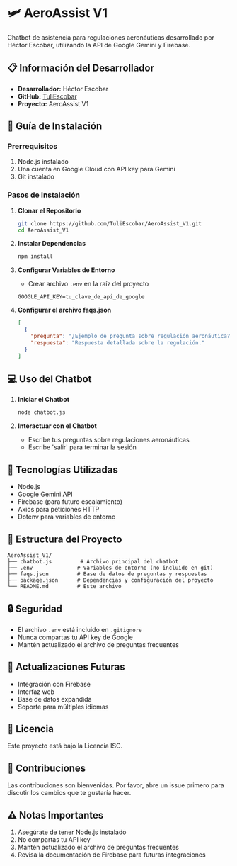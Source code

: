 # 🛩️ AeroAssist V1

Chatbot de asistencia para regulaciones aeronáuticas desarrollado por Héctor Escobar, utilizando la API de Google Gemini y Firebase.

## 📋 Información del Desarrollador
- **Desarrollador:** Héctor Escobar
- **GitHub:** [TuliEscobar](https://github.com/TuliEscobar)
- **Proyecto:** AeroAssist V1

## 🚀 Guía de Instalación

### Prerrequisitos
1. Node.js instalado
2. Una cuenta en Google Cloud con API key para Gemini
3. Git instalado

### Pasos de Instalación

1. **Clonar el Repositorio**
   ```bash
   git clone https://github.com/TuliEscobar/AeroAssist_V1.git
   cd AeroAssist_V1
   ```

2. **Instalar Dependencias**
   ```bash
   npm install
   ```

3. **Configurar Variables de Entorno**
   - Crear archivo `.env` en la raíz del proyecto
   ```env
   GOOGLE_API_KEY=tu_clave_de_api_de_google
   ```

4. **Configurar el archivo faqs.json**
   ```json
   [
     {
       "pregunta": "¿Ejemplo de pregunta sobre regulación aeronáutica?",
       "respuesta": "Respuesta detallada sobre la regulación."
     }
   ]
   ```

## 💻 Uso del Chatbot

1. **Iniciar el Chatbot**
   ```bash
   node chatbot.js
   ```

2. **Interactuar con el Chatbot**
   - Escribe tus preguntas sobre regulaciones aeronáuticas
   - Escribe 'salir' para terminar la sesión

## 🔧 Tecnologías Utilizadas
- Node.js
- Google Gemini API
- Firebase (para futuro escalamiento)
- Axios para peticiones HTTP
- Dotenv para variables de entorno

## 📁 Estructura del Proyecto
```
AeroAssist_V1/
├── chatbot.js         # Archivo principal del chatbot
├── .env              # Variables de entorno (no incluido en git)
├── faqs.json         # Base de datos de preguntas y respuestas
├── package.json      # Dependencias y configuración del proyecto
└── README.md         # Este archivo
```

## 🔒 Seguridad
- El archivo `.env` está incluido en `.gitignore`
- Nunca compartas tu API key de Google
- Mantén actualizado el archivo de preguntas frecuentes

## 🔄 Actualizaciones Futuras
- Integración con Firebase
- Interfaz web
- Base de datos expandida
- Soporte para múltiples idiomas

## 📝 Licencia
Este proyecto está bajo la Licencia ISC.

## 🤝 Contribuciones
Las contribuciones son bienvenidas. Por favor, abre un issue primero para discutir los cambios que te gustaría hacer.

## ⚠️ Notas Importantes
1. Asegúrate de tener Node.js instalado
2. No compartas tu API key
3. Mantén actualizado el archivo de preguntas frecuentes
4. Revisa la documentación de Firebase para futuras integraciones